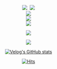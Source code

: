 <p align="center">
<img src="https://img.shields.io/badge/JavaScript-F7DF1E?style=for-the-badge&logo=JavaScript&logoColor=black"/>&nbsp;
<img src="https://img.shields.io/badge/React-61DAFB?style=for-the-badge&logo=React&logoColor=black"/>
<br/>
<img src="https://img.shields.io/badge/Redux Toolkit-764ABC?style=for-the-badge&logo=Redux&logoColor=white"/>
<br/>
<img src="https://img.shields.io/badge/React Router-CA4245?style=for-the-badge&logo=React Router&logoColor=white"/>
<br/>
<img src="https://img.shields.io/badge/styled-components-DB7093?style=for-the-badge&logo=styled-components&logoColor=white"/>
</p>

<p align="center">
  <a href="https://github.com/devyouth94">
    <img align="center" src="https://github-readme-stats.vercel.app/api/top-langs/?username=devyouth94&layout=compact&show_icons=true&show_owner=true&hide_title=true&theme=nord&hide=Python" />
  </a>
</p>

<p align="center">
  <a href="https://github.com/devyouth94">
    <img align="center" src="https://github-readme-stats.vercel.app/api?username=devyouth94&hide_title=false&show_icons=true&include_all_commits=false&theme=nord" />
  </a>
</p>

<div align="center" style="text-align:center">
  
  [![Velog's GitHub stats](https://velog-readme-stats.vercel.app/api?name=devyouth94&tag=TIL&color=dark)](https://github.com/eungyeole/velog-readme-stats)
  
</div>

<div align="center" style="text-align:center">

  [![Hits](https://hits.seeyoufarm.com/api/count/incr/badge.svg?url=https%3A%2F%2Fgithub.com%2Fdevyouth94&count_bg=%23B8B8B8&title_bg=%23555555&icon=&icon_color=%23E7E7E7&title=hits&edge_flat=true)](https://hits.seeyoufarm.com)
  
</div>

